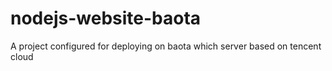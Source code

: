 # nodejs-website-baota
A project configured for deploying on baota which server based on tencent cloud

